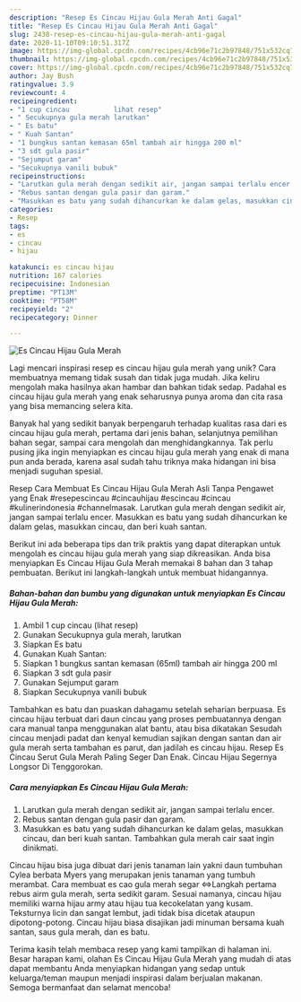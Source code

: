 ```yaml
---
description: "Resep Es Cincau Hijau Gula Merah Anti Gagal"
title: "Resep Es Cincau Hijau Gula Merah Anti Gagal"
slug: 2438-resep-es-cincau-hijau-gula-merah-anti-gagal
date: 2020-11-10T09:10:51.317Z
image: https://img-global.cpcdn.com/recipes/4cb96e71c2b97848/751x532cq70/es-cincau-hijau-gula-merah-foto-resep-utama.jpg
thumbnail: https://img-global.cpcdn.com/recipes/4cb96e71c2b97848/751x532cq70/es-cincau-hijau-gula-merah-foto-resep-utama.jpg
cover: https://img-global.cpcdn.com/recipes/4cb96e71c2b97848/751x532cq70/es-cincau-hijau-gula-merah-foto-resep-utama.jpg
author: Jay Bush
ratingvalue: 3.9
reviewcount: 4
recipeingredient:
- "1 cup cincau           lihat resep"
- " Secukupnya gula merah larutkan"
- " Es batu"
- " Kuah Santan"
- "1 bungkus santan kemasan 65ml tambah air hingga 200 ml"
- "3 sdt gula pasir"
- "Sejumput garam"
- "Secukupnya vanili bubuk"
recipeinstructions:
- "Larutkan gula merah dengan sedikit air, jangan sampai terlalu encer."
- "Rebus santan dengan gula pasir dan garam."
- "Masukkan es batu yang sudah dihancurkan ke dalam gelas, masukkan cincau, dan beri kuah santan. Tambahkan gula merah cair saat ingin dinikmati."
categories:
- Resep
tags:
- es
- cincau
- hijau

katakunci: es cincau hijau 
nutrition: 167 calories
recipecuisine: Indonesian
preptime: "PT13M"
cooktime: "PT58M"
recipeyield: "2"
recipecategory: Dinner

---
```



![Es Cincau Hijau Gula Merah](https://img-global.cpcdn.com/recipes/4cb96e71c2b97848/751x532cq70/es-cincau-hijau-gula-merah-foto-resep-utama.jpg)

Lagi mencari inspirasi resep es cincau hijau gula merah yang unik? Cara membuatnya memang tidak susah dan tidak juga mudah. Jika keliru mengolah maka hasilnya akan hambar dan bahkan tidak sedap. Padahal es cincau hijau gula merah yang enak seharusnya punya aroma dan cita rasa yang bisa memancing selera kita.

Banyak hal yang sedikit banyak berpengaruh terhadap kualitas rasa dari es cincau hijau gula merah, pertama dari jenis bahan, selanjutnya pemilihan bahan segar, sampai cara mengolah dan menghidangkannya. Tak perlu pusing jika ingin menyiapkan es cincau hijau gula merah yang enak di mana pun anda berada, karena asal sudah tahu triknya maka hidangan ini bisa menjadi suguhan spesial.

Resep Cara Membuat Es Cincau Hijau Gula Merah Asli Tanpa Pengawet yang Enak #resepescincau #cincauhijau #escincau #cincau #kulinerindonesia #channelmasak. Larutkan gula merah dengan sedikit air, jangan sampai terlalu encer. Masukkan es batu yang sudah dihancurkan ke dalam gelas, masukkan cincau, dan beri kuah santan.


Berikut ini ada beberapa tips dan trik praktis yang dapat diterapkan untuk mengolah es cincau hijau gula merah yang siap dikreasikan. Anda bisa menyiapkan Es Cincau Hijau Gula Merah memakai 8 bahan dan 3 tahap pembuatan. Berikut ini langkah-langkah untuk membuat hidangannya.

<!--inarticleads1-->

##### Bahan-bahan dan bumbu yang digunakan untuk menyiapkan Es Cincau Hijau Gula Merah:

1. Ambil 1 cup cincau           (lihat resep)
1. Gunakan  Secukupnya gula merah, larutkan
1. Siapkan  Es batu
1. Gunakan  Kuah Santan:
1. Siapkan 1 bungkus santan kemasan (65ml) tambah air hingga 200 ml
1. Siapkan 3 sdt gula pasir
1. Gunakan Sejumput garam
1. Siapkan Secukupnya vanili bubuk


Tambahkan es batu dan puaskan dahagamu setelah seharian berpuasa. Es cincau hijau terbuat dari daun cincau yang proses pembuatannya dengan cara manual tanpa menggunakan alat bantu, atau bisa dikatakan Sesudah cincau menjadi padat dan kenyal kemudian sajikan dengan santan dan air gula merah serta tambahan es parut, dan jadilah es cincau hijau. Resep Es Cincau Serut Gula Merah Paling Seger Dan Enak. Cincau Hijau Segernya Longsor Di Tenggorokan. 

<!--inarticleads2-->

##### Cara menyiapkan Es Cincau Hijau Gula Merah:

1. Larutkan gula merah dengan sedikit air, jangan sampai terlalu encer.
1. Rebus santan dengan gula pasir dan garam.
1. Masukkan es batu yang sudah dihancurkan ke dalam gelas, masukkan cincau, dan beri kuah santan. Tambahkan gula merah cair saat ingin dinikmati.


Cincau hijau bisa juga dibuat dari jenis tanaman lain yakni daun tumbuhan Cylea berbata Myers yang merupakan jenis tanaman yang tumbuh merambat. Cara membuat es cao gula merah segar ⇔Langkah pertama rebus airm gula merah, serta sedikit garam. Sesuai namanya, cincau hijau memiliki warna hijau army atau hijau tua kecokelatan yang kusam. Teksturnya licin dan sangat lembut, jadi tidak bisa dicetak ataupun dipotong-potong. Cincau hijau biasa disajikan jadi minuman bersama kuah santan, saus gula merah, dan es batu. 

Terima kasih telah membaca resep yang kami tampilkan di halaman ini. Besar harapan kami, olahan Es Cincau Hijau Gula Merah yang mudah di atas dapat membantu Anda menyiapkan hidangan yang sedap untuk keluarga/teman maupun menjadi inspirasi dalam berjualan makanan. Semoga bermanfaat dan selamat mencoba!

